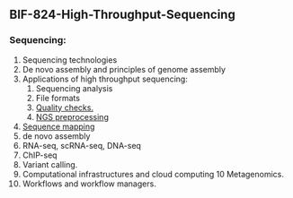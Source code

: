 ## BIF-824-High-Throughput-Sequencing

### Sequencing:
1. Sequencing technologies
2. De novo assembly and principles of genome assembly
3. Applications of high throughput sequencing:
    1. Sequencing analysis
    2. File formats
    3. [Quality checks.](./quality_checks/README.md)
    4. [NGS preprocessing](./preprocessing/README.md)
4. [Sequence mapping](./mapping/README.md)
5. de novo assembly
6. RNA-seq, scRNA-seq, DNA-seq
7. ChIP-seq 
8. Variant calling. 
9. Computational infrastructures and cloud computing
 10 Metagenomics. 
11. Workflows and workflow managers.
